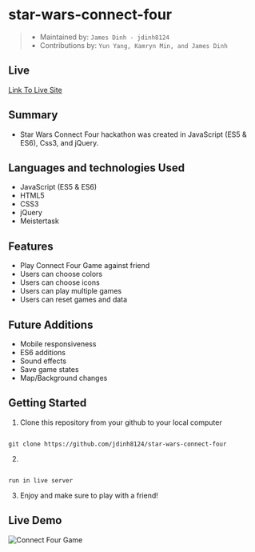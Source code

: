 # star-wars-connect-four

> - Maintained by: `James Dinh - jdinh8124`
> - Contributions by: `Yun Yang, Kamryn Min, and James Dinh`

## Live
[Link To Live Site](https://sw-connect-four.jamestdinh.com/)


## Summary
- Star Wars Connect Four hackathon was created in JavaScript (ES5 & ES6), Css3, and jQuery.

## Languages and technologies Used
- JavaScript (ES5 & ES6)
- HTML5
- CSS3
- jQuery
- Meistertask

## Features
- Play Connect Four Game against friend
- Users can choose colors
- Users can choose icons
- Users can play multiple games
- Users can reset games and data

## Future Additions
- Mobile responsiveness
- ES6 additions
- Sound effects
- Save game states
- Map/Background changes


## Getting Started

1. Clone this repository from your github to your local computer
```

git clone https://github.com/jdinh8124/star-wars-connect-four

```
2. 
```

run in live server

```

3. Enjoy and make sure to play with a friend!

## Live Demo
![Connect Four Game](demo.gif)

